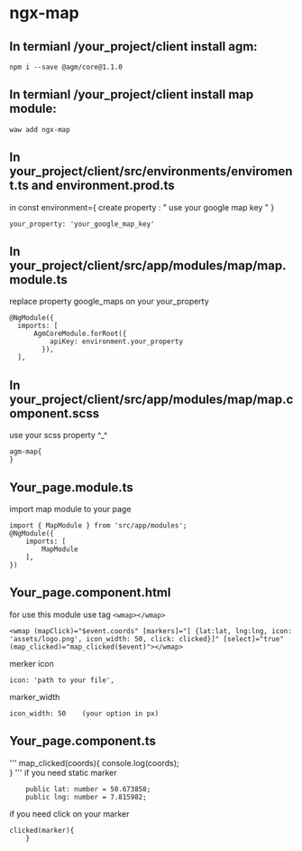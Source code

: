 # ngx-map

## In termianl /your_project/client install agm:
```
npm i --save @agm/core@1.1.0
```
## In termianl /your_project/client install map module:
```
waw add ngx-map
```
## In your_project/client/src/environments/enviroment.ts and environment.prod.ts
in const environment={
create property : " use your google map key " }
```
your_property: 'your_google_map_key'
```
## In your_project/client/src/app/modules/map/map.module.ts
replace property google_maps on your your_property
  ```
@NgModule({
	imports: [
		AgmCoreModule.forRoot({
			apiKey: environment.your_property
		  }),
	],
  ```

## In your_project/client/src/app/modules/map/map.component.scss
use your scss property ^_^
```
agm-map{
}
```
## Your_page.module.ts
import map module to your page
```
import { MapModule } from 'src/app/modules';
@NgModule({
	imports: [
		MapModule
	],
})
```
## Your_page.component.html
for use this module use tag ```<wmap></wmap> ```
```
<wmap (mapClick)="$event.coords" [markers]="[ {lat:lat, lng:lng, icon: 'assets/logo.png', icon_width: 50, click: clicked}]" [select]="true" (map_clicked)="map_clicked($event)"></wmap>
```
merker icon
```
icon: 'path to your file',
```
marker_width
```
icon_width: 50    (your option in px)
```
## Your_page.component.ts
'''
	map_clicked(coords){
		console.log(coords);		
	}
'''
if you need static marker
```
	public lat: number = 50.673858;
	public lng: number = 7.815982;
```
if you need click on your marker
```
clicked(marker){		
	}
```
